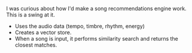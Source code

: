 I was curious about how I'd make a song recommendations engine work. This is a swing at it.

- Uses the audio data (tempo, timbre, rhythm, energy)
- Creates a vector store.
- When a song is input, it performs similarity search and returns the closest matches.
